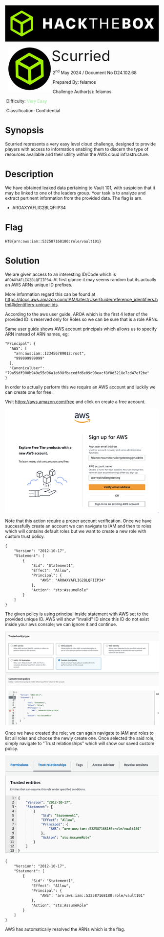 ![banner](Scurried.assets/banner.png)



<img src="Scurried.assets/htb.png" style="margin-left: 20px; zoom: 40%;" align=left />        <font size="10">Scurried</font>

​	2<sup>nd</sup> May 2024 / Document No D24.102.68

​	Prepared By: felamos

​	Challenge Author(s): felamos

​	Difficulty: <font color=lightgreen>Very Easy</font>

​	Classification: Confidential													

# Synopsis

Scurried represents a very easy level cloud challenge, designed to provide players with access to information enabling them to discern the type of resources available and their utility within the AWS cloud infrastructure.

# Description
We have obtained leaked data pertaining to Vault 101, with suspicion that it may be linked to one of the leaders group. Your task is to analyze and extract pertinent information from the provided data. The flag is arn.

- AROAXYAFLIG2BLQFIIP34

# Flag

`HTB{arn:aws:iam::532587168180:role/vault101}`

# Solution

We are given access to an interesting ID/Code which is `AROAXYAFLIG2BLQFIIP34`. At first glance it may seems random but its actually an AWS ARNs unique ID prefixes.

More information regard this can be found at https://docs.aws.amazon.com/IAM/latest/UserGuide/reference_identifiers.html#identifiers-unique-ids.

According to the aws user guide, AROA which is the first 4 letter of the provided ID is reserved only for Roles so we can be sure that is a role ARNs.

Same user guide shows AWS account principals which allows us to specify ARN instead of ARN names, eg:

```
"Principal": { 
  "AWS": [
    "arn:aws:iam::123456789012:root",
    "999999999999"
  ],
  "CanonicalUser": "79a59df900b949e55d96a1e698fbacedfd6e09d98eacf8f8d5218e7cd47ef2be"
}
```

In order to actually perform this we require an AWS account and luckily we can create one for free.

Visit https://aws.amazon.com/free and click on create a free account.

![](Scurried.assets/signup.png)

Note that this action require a proper account verification. Once we have successfully create an account we can navigate to IAM and then to roles which will contains default roles but we want to create a new role with custom trust policy.

```
{
	"Version": "2012-10-17",
	"Statement": [
		{
			"Sid": "Statement1",
			"Effect": "Allow",
			"Principal": {
				"AWS": "AROAXYAFLIG2BLQFIIP34"
			},
			"Action": "sts:AssumeRole"
		}
	]
}
```

The given policy is using principal inside statement with AWS set to the provided unique ID. AWS will show "invalid" ID since this ID do not exist inside your aws console; we can ignore it and continue.

![](Scurried.assets/customtrustpolicy.png)

Once we have created the role; we can again navigate to IAM and roles to list all roles and choose the newly create one. Once selected the said role, simply navigate to "Trust relationships" which will show our saved custom policy.

![](Scurried.assets/trustrelationship.png)

```
{
    "Version": "2012-10-17",
    "Statement": [
        {
            "Sid": "Statement1",
            "Effect": "Allow",
            "Principal": {
                "AWS": "arn:aws:iam::532587168180:role/vault101"
            },
            "Action": "sts:AssumeRole"
        }
    ]
}
```

AWS has automatically resolved the ARNs which is the flag.